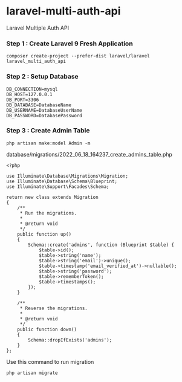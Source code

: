 # laravel-multi-auth-api
Laravel Multiple Auth API

### Step 1 : Create Laravel 9 Fresh Application
```
composer create-project --prefer-dist laravel/laravel laravel_multi_auth_api
```

### Step 2 : Setup Database
```
DB_CONNECTION=mysql
DB_HOST=127.0.0.1
DB_PORT=3306
DB_DATABASE=DatabaseName
DB_USERNAME=DatabaseUserName
DB_PASSWORD=DatabasePassword
```

### Step 3 : Create Admin Table
```
php artisan make:model Admin -m
```

database/migrations/2022_06_18_164237_create_admins_table.php
```
<?php

use Illuminate\Database\Migrations\Migration;
use Illuminate\Database\Schema\Blueprint;
use Illuminate\Support\Facades\Schema;

return new class extends Migration
{
    /**
     * Run the migrations.
     *
     * @return void
     */
    public function up()
    {
        Schema::create('admins', function (Blueprint $table) {
            $table->id();
            $table->string('name');
            $table->string('email')->unique();
            $table->timestamp('email_verified_at')->nullable();
            $table->string('password');
            $table->rememberToken();
            $table->timestamps();
        });
    }

    /**
     * Reverse the migrations.
     *
     * @return void
     */
    public function down()
    {
        Schema::dropIfExists('admins');
    }
};
```
Use this command to run migration

```
php artisan migrate
```